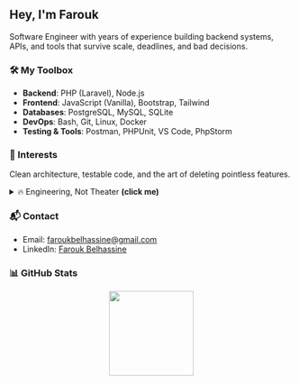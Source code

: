 ## Hey, I'm Farouk

Software Engineer with years of experience building backend systems, APIs, and tools that survive scale, deadlines, and bad decisions.

### 🛠 My Toolbox

- **Backend**: PHP (Laravel), Node.js
- **Frontend**: JavaScript (Vanilla), Bootstrap, Tailwind
- **Databases**: PostgreSQL, MySQL, SQLite
- **DevOps**: Bash, Git, Linux, Docker
- **Testing & Tools**: Postman, PHPUnit, VS Code, PhpStorm

### 🧠 Interests

Clean architecture, testable code, and the art of deleting pointless features.

<details>
<summary>🔥 Engineering, Not Theater <b>(click me)</b></summary>

<br>

I’m not here to make your CI badge green or wrap logic in six layers of abstraction to impress a tech lead.

I’ve seen what “clever” looks like at 3AM when prod is on fire. I don’t write clever code—I write software that’s clear, reliable, and built to solve real problems, not pad résumés or impress architects with diagrams no one reads.

I don’t romanticize it. If it’s slow, brittle, or a nightmare to maintain, I tear it down.

I don’t tolerate fragile code, vague specs, or meetings that should’ve been commit messages.

I’ll take an ugly 50-line function that *survives* over a shiny 5-layer diagram that folds under a null.

I don’t worship **“if it works, don’t touch it.”**  
That’s not engineering—it’s fear with a PR strategy.  
**Legacy doesn’t rot. People let it rot.**

</details>

### 📬 Contact

- Email: faroukbelhassine@gmail.com  
- LinkedIn: [Farouk Belhassine](https://www.linkedin.com/in/farouk-belhassine/)

### 📊 GitHub Stats

<p align="center">
  <img src="https://github-readme-stats.vercel.app/api/top-langs/?username=Farouk-Belhassine&layout=compact&theme=tokyonight" height="150" />
</p>
